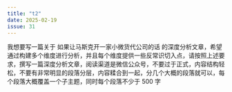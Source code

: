 ```yaml
---
title: "t2"
date: 2025-02-19
issue: 31
---
```


我想要写一篇关于 如果让马斯克开一家小微货代公司的话 的深度分析文章，希望通过构建多个维度进行分析，并且每个维度提供一些反常识切入点，请按照上述要求，撰写一篇深度分析文章，阅读渠道是微信公众号，不要过于正式，内容结构轻松，不要有非常明显的段落分层，内容糅合到一起，分几个大概的段落就可以，每个段落大概覆盖一个子主题，同时每个段落不少于 500 字
